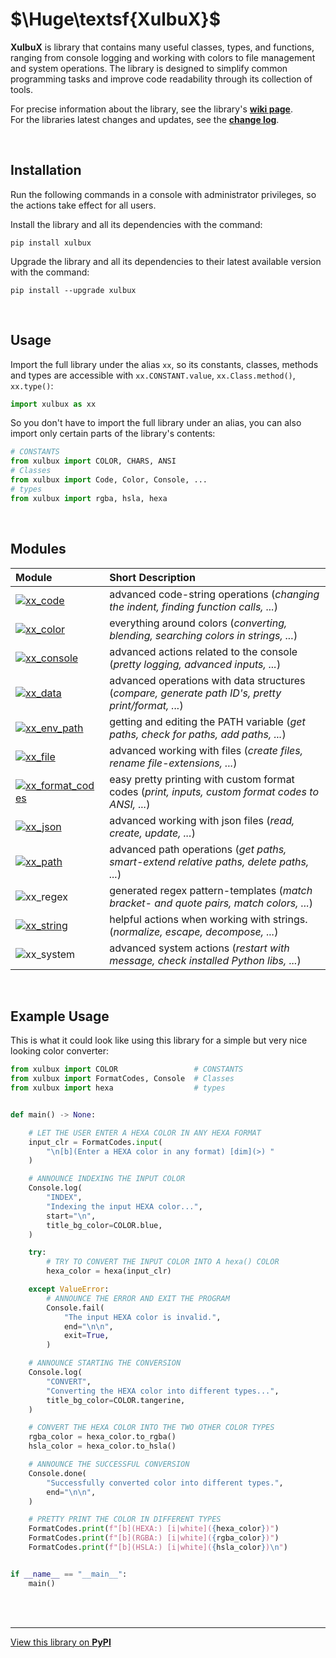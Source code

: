 # **$\Huge\textsf{XulbuX}$**

**XulbuX** is library that contains many useful classes, types, and functions,
ranging from console logging and working with colors to file management and system operations.
The library is designed to simplify common programming tasks and improve code readability through its collection of tools.

For precise information about the library, see the library's [**wiki page**](https://github.com/XulbuX/PythonLibraryXulbuX/wiki).<br>
For the libraries latest changes and updates, see the [**change log**](https://github.com/XulbuX/PythonLibraryXulbuX/blob/main/CHANGELOG.md).

<br>

## Installation

Run the following commands in a console with administrator privileges, so the actions take effect for all users.

Install the library and all its dependencies with the command:
```console
pip install xulbux
```

Upgrade the library and all its dependencies to their latest available version with the command:
```console
pip install --upgrade xulbux
```

<br>

## Usage

Import the full library under the alias `xx`, so its constants, classes, methods and types are accessible with `xx.CONSTANT.value`, `xx.Class.method()`, `xx.type()`:
```python
import xulbux as xx
```
So you don't have to import the full library under an alias, you can also import only certain parts of the library's contents:
```python
# CONSTANTS
from xulbux import COLOR, CHARS, ANSI
# Classes
from xulbux import Code, Color, Console, ...
# types
from xulbux import rgba, hsla, hexa
```

<br>

## Modules

| Module                                                                                                                                                            | Short Description                                                                                  |
| :---------------------------------------------------------------------------------------------------------------------------------------------------------------- | :------------------------------------------------------------------------------------------------- |
| [![xx_code](https://img.shields.io/badge/xx__code-6065FF?style=flat)](https://github.com/XulbuX/PythonLibraryXulbuX/wiki/xx_code)                         | advanced code-string operations (*changing the indent, finding function calls, ...*)               |
| [![xx_color](https://img.shields.io/badge/xx__color-6065FF?style=flat)](https://github.com/XulbuX/PythonLibraryXulbuX/wiki/xx_color)                      | everything around colors (*converting, blending, searching colors in strings, ...*)                |
| [![xx_console](https://img.shields.io/badge/xx__console-6065FF?style=flat)](https://github.com/XulbuX/PythonLibraryXulbuX/wiki/xx_console)                | advanced actions related to the console (*pretty logging, advanced inputs, ...*)                   |
| [![xx_data](https://img.shields.io/badge/xx__data-6065FF?style=flat)](https://github.com/XulbuX/PythonLibraryXulbuX/wiki/xx_data)                         | advanced operations with data structures (*compare, generate path ID's, pretty print/format, ...*) |
| [![xx_env_path](https://img.shields.io/badge/xx__env__path-6065FF?style=flat)](https://github.com/XulbuX/PythonLibraryXulbuX/wiki/xx_env_path)             | getting and editing the PATH variable (*get paths, check for paths, add paths, ...*)               |
| [![xx_file](https://img.shields.io/badge/xx__file-6065FF?style=flat)](https://github.com/XulbuX/PythonLibraryXulbuX/wiki/xx_file)                         | advanced working with files (*create files, rename file-extensions, ...*)                          |
| [![xx_format_codes](https://img.shields.io/badge/xx__format__codes-6065FF?style=flat)](https://github.com/XulbuX/PythonLibraryXulbuX/wiki/xx_format_codes) | easy pretty printing with custom format codes (*print, inputs, custom format codes to ANSI, ...*)  |
| [![xx_json](https://img.shields.io/badge/xx__json-6065FF?style=flat)](https://github.com/XulbuX/PythonLibraryXulbuX/wiki/xx_json)                         | advanced working with json files (*read, create, update, ...*)                                     |
| [![xx_path](https://img.shields.io/badge/xx__path-6065FF?style=flat)](https://github.com/XulbuX/PythonLibraryXulbuX/wiki/xx_path)                         | advanced path operations (*get paths, smart-extend relative paths, delete paths, ...*)             |
| ![xx_regex](https://img.shields.io/badge/xx__regex-6065FF?style=flat)                                                                                     | generated regex pattern-templates (*match bracket- and quote pairs, match colors, ...*)            |
| [![xx_string](https://img.shields.io/badge/xx__string-6065FF?style=flat)](https://github.com/XulbuX/PythonLibraryXulbuX/wiki/xx_string)                   | helpful actions when working with strings. (*normalize, escape, decompose, ...*)                   |
| ![xx_system](https://img.shields.io/badge/xx__system-6065FF?style=flat)                                                                                   | advanced system actions (*restart with message, check installed Python libs, ...*)                 |

<br>

## Example Usage

This is what it could look like using this library for a simple but very nice looking color converter:
```python
from xulbux import COLOR                 # CONSTANTS
from xulbux import FormatCodes, Console  # Classes
from xulbux import hexa                  # types


def main() -> None:

    # LET THE USER ENTER A HEXA COLOR IN ANY HEXA FORMAT
    input_clr = FormatCodes.input(
        "\n[b](Enter a HEXA color in any format) [dim](>) "
    )

    # ANNOUNCE INDEXING THE INPUT COLOR
    Console.log(
        "INDEX",
        "Indexing the input HEXA color...",
        start="\n",
        title_bg_color=COLOR.blue,
    )

    try:
        # TRY TO CONVERT THE INPUT COLOR INTO A hexa() COLOR
        hexa_color = hexa(input_clr)

    except ValueError:
        # ANNOUNCE THE ERROR AND EXIT THE PROGRAM
        Console.fail(
            "The input HEXA color is invalid.",
            end="\n\n",
            exit=True,
        )

    # ANNOUNCE STARTING THE CONVERSION
    Console.log(
        "CONVERT",
        "Converting the HEXA color into different types...",
        title_bg_color=COLOR.tangerine,
    )

    # CONVERT THE HEXA COLOR INTO THE TWO OTHER COLOR TYPES
    rgba_color = hexa_color.to_rgba()
    hsla_color = hexa_color.to_hsla()

    # ANNOUNCE THE SUCCESSFUL CONVERSION
    Console.done(
        "Successfully converted color into different types.",
        end="\n\n",
    )

    # PRETTY PRINT THE COLOR IN DIFFERENT TYPES
    FormatCodes.print(f"[b](HEXA:) [i|white]({hexa_color})")
    FormatCodes.print(f"[b](RGBA:) [i|white]({rgba_color})")
    FormatCodes.print(f"[b](HSLA:) [i|white]({hsla_color})\n")


if __name__ == "__main__":
    main()
```

<br>
<br>

--------------------------------------------------------------
[View this library on **PyPI**](https://pypi.org/project/XulbuX/)
